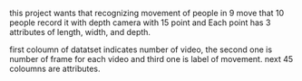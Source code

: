 this project wants that recognizing movement of people in 9 move that 10 people record it with depth camera with 15 point and Each point has 3 attributes of length, width, and depth.

first coloumn of datatset indicates number of video, the second one is number of frame for each video and third one is label of movement. next 45 coloumns are attributes.
